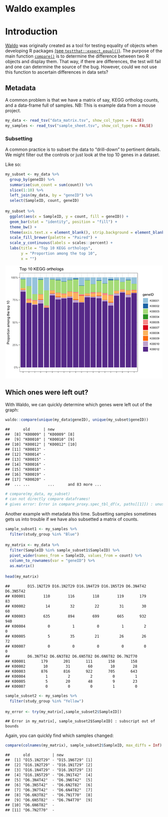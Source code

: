 Waldo examples
================

# Introduction

[Waldo](https://www.tidyverse.org/blog/2020/10/waldo/) was originally
created as a tool for testing equality of objects when developing R
packages [(see
`testthat::expect_equal()`)](https://testthat.r-lib.org/reference/equality-expectations.html).
The purpose of the main function
[`compare()`](https://rdrr.io/cran/waldo/man/compare.html) is to
determine the difference between two R objects and display them. That
way, if there are differences, the test will fail and one can determine
the source of the bug. However, could we not use this function to
ascertain differences in data sets?

## Metadata

A common problem is that we have a matrix of say, KEGG ortholog counts,
and a data-frame full of samples. NB: This is example data from a mouse
project.

``` r
my_data <- read_tsv("data_matrix.tsv", show_col_types = FALSE)
my_samples <- read_tsv("sample_sheet.tsv", show_col_types = FALSE)
```

### Subsetting

A common practice is to subset the data to “drill-down” to pertinent
details. We might filter out the controls or just look at the top 10
genes in a dataset.

Like so:

``` r
my_subset <- my_data %>%
  group_by(geneID) %>%
  summarise(sum_count = sum(count)) %>%
  slice(1:10) %>%
  left_join(my_data, by = "geneID") %>%
  select(SampleID, count, geneID)

my_subset %>%
  ggplot(aes(x = SampleID, y = count, fill = geneID)) +
  geom_bar(stat = "identity", position = "fill") +
  theme_bw() +
  theme(axis.text.x = element_blank(), strip.background = element_blank()) +
  scale_fill_brewer(palette = "Paired") +
  scale_y_continuous(labels = scales::percent) +
  labs(title = "Top 10 KEGG orthologs",
       y = "Proportion among the top 10",
       x = "")
```

![](README_files/figure-gfm/unnamed-chunk-2-1.png)<!-- -->

## Which ones were left out?

With Waldo, we can quickly determine which genes were left out of the
graph:

``` r
waldo::compare(unique(my_data$geneID), unique(my_subset$geneID))
```

    ##      old      | new                     
    ##  [8] "K00009" | "K00009" [8]            
    ##  [9] "K00010" | "K00010" [9]            
    ## [10] "K00012" | "K00012" [10]           
    ## [11] "K00013" -                         
    ## [12] "K00014" -                         
    ## [13] "K00015" -                         
    ## [14] "K00016" -                         
    ## [15] "K00018" -                         
    ## [16] "K00019" -                         
    ## [17] "K00020" -                         
    ##  ... ...        ...      and 83 more ...

``` r
# compare(my_data, my_subset)
# can not directly compare dataframes!
# gives error: Error in compare_proxy.spec_tbl_df(x, paths[[1]]) : unused argument (paths[[1]])
```

Another example with metadata this time. Subsetting samples sometimes
gets us into trouble if we have also subsetted a matrix of counts.

``` r
sample_subset1 <- my_samples %>%
  filter(study_group %in% "Blue")

my_matrix <- my_data %>%
  filter(SampleID %in% sample_subset1$SampleID) %>%
  pivot_wider(names_from = SampleID, values_from = count) %>%
  column_to_rownames(var = "geneID") %>%
  as.matrix()

head(my_matrix)
```

    ##        D15.1N2T29 D16.1N2T29 D16.1N4T29 D16.1N5T29 D6.3N4T42 D6.3N5T42
    ## K00001        110        116        118        119       179        83
    ## K00002         14         32         22         31        30        60
    ## K00003        635        894        699        665       932       940
    ## K00004          0          1          0          1         2         0
    ## K00005          5         35         21         26        26        72
    ## K00007          0          0          0          0         0         0
    ##        D6.3N7T42 D6.6N3T82 D6.6N5T82 D6.6N6T82 D6.7N2T70
    ## K00001       179       201       111       158       158
    ## K00002        10        31        60        10        28
    ## K00003       876       816       922       705       643
    ## K00004         1         2         2         0         1
    ## K00005         5        20        48         9        23
    ## K00007         0         0         0         1         0

``` r
sample_subset2 <- my_samples %>%
  filter(study_group %in% "Yellow")

my_error <- try(my_matrix[,sample_subset2$SampleID])
```

    ## Error in my_matrix[, sample_subset2$SampleID] : subscript out of bounds

Again, you can quickly find which samples changed:

``` r
compare(colnames(my_matrix), sample_subset2$SampleID, max_diffs = Inf)
```

    ##      old          | new             
    ##  [1] "D15.1N2T29" - "D15.1N6T29" [1]
    ##  [2] "D16.1N2T29" - "D16.1N1T29" [2]
    ##  [3] "D16.1N4T29" - "D16.1N3T29" [3]
    ##  [4] "D16.1N5T29" - "D6.3N1T42"  [4]
    ##  [5] "D6.3N4T42"  - "D6.3N6T42"  [5]
    ##  [6] "D6.3N5T42"  - "D6.6N2T82"  [6]
    ##  [7] "D6.3N7T42"  - "D6.6N4T82"  [7]
    ##  [8] "D6.6N3T82"  - "D6.7N1T70"  [8]
    ##  [9] "D6.6N5T82"  - "D6.7N4T70"  [9]
    ## [10] "D6.6N6T82"  -                 
    ## [11] "D6.7N2T70"  -
